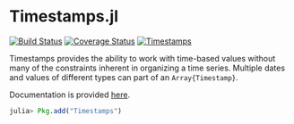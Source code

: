 Timestamps.jl
============

[![Build Status](https://travis-ci.org/JuliaQuant/Timestamps.jl.svg?branch=master)](https://travis-ci.org/JuliaQuant/Timestamps.jl)
[![Coverage Status](https://coveralls.io/repos/JuliaQuant/Timestamps.jl/badge.svg?branch=master)](https://coveralls.io/r/JuliaQuant/Timestamps.jl?branch=master)
[![Timestamps](http://pkg.julialang.org/badges/Timestamps_0.4.svg)](http://pkg.julialang.org/?pkg=Timestamps&ver=0.4)

Timestamps provides the ability to work with time-based values without many of the constraints inherent in organizing
a time series. Multiple dates and values of different types can part of an `Array{Timestamp}`.

Documentation is provided [here](http://timestampsjl.readthedocs.org/en/latest/). 

````julia
julia> Pkg.add("Timestamps")
````
